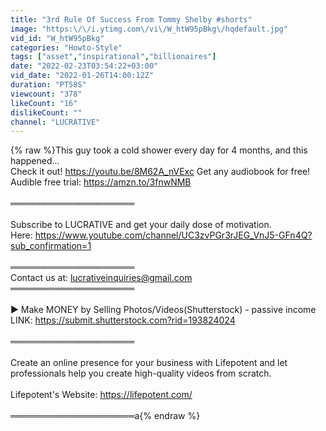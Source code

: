 ```yaml
---
title: "3rd Rule Of Success From Tommy Shelby #shorts"
image: "https:\/\/i.ytimg.com\/vi\/W_htW95pBkg\/hqdefault.jpg"
vid_id: "W_htW95pBkg"
categories: "Howto-Style"
tags: ["asset","inspirational","billionaires"]
date: "2022-02-23T03:54:22+03:00"
vid_date: "2022-01-26T14:00:12Z"
duration: "PT58S"
viewcount: "378"
likeCount: "16"
dislikeCount: ""
channel: "LUCRATIVE"
---
```

{% raw %}This guy took a cold shower every day for 4 months, and this happened... <br />Check it out! <a rel="nofollow" target="blank" href="https://youtu.be/8M62A_nVExc">https://youtu.be/8M62A_nVExc</a> Get any audiobook for free!<br />Audible free trial: <a rel="nofollow" target="blank" href="https://amzn.to/3fnwNMB">https://amzn.to/3fnwNMB</a><br /><br />════════════════════<br /><br />Subscribe to LUCRATIVE and get your daily dose of motivation.<br />Here: <a rel="nofollow" target="blank" href="https://www.youtube.com/channel/UC3zvPGr3rJEG_VnJ5-GFn4Q?sub_confirmation=1">https://www.youtube.com/channel/UC3zvPGr3rJEG_VnJ5-GFn4Q?sub_confirmation=1</a><br /><br />════════════════════<br />Contact us at: lucrativeinquiries@gmail.com<br />════════════════════<br /><br />► Make MONEY by Selling Photos/Videos(Shutterstock) - passive income<br />LINK: <a rel="nofollow" target="blank" href="https://submit.shutterstock.com?rid=193824024">https://submit.shutterstock.com?rid=193824024</a><br /><br />════════════════════<br /><br />Create an online presence for your business with Lifepotent and let professionals help you create high-quality videos from scratch.<br /><br />Lifepotent's Website: <a rel="nofollow" target="blank" href="https://lifepotent.com/">https://lifepotent.com/</a><br /><br />════════════════════a{% endraw %}
